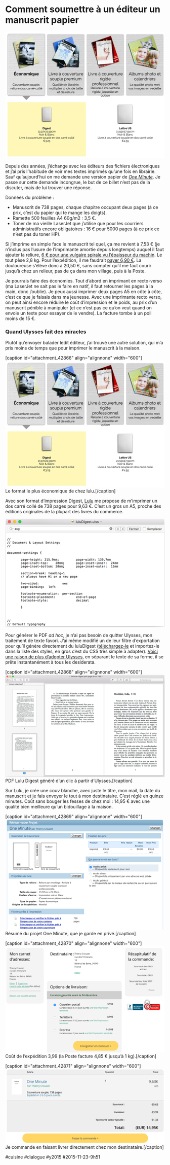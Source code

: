 # Comment soumettre à un éditeur un manuscrit papier

![](_i/lulu0.webp)

Depuis des années, j’échange avec les éditeurs des fichiers électroniques et j’ai pris l’habitude de voir mes textes imprimés qu’une fois en librairie. Sauf qu’aujourd’hui on me demande une version papier de *[One Minute](../../page/une-minute)*. Je passe sur cette demande incongrue, le but de ce billet n’est pas de la discuter, mais de lui trouver une réponse.

Données du problème :

* Manuscrit de 738 pages, chaque chapitre occupant deux pages (à ce prix, c’est du papier qui te mange les doigts).
* Ramette 500 feuilles A4 60g/m2 : 3,5 €.
* Toner de ma vieille LaserJet que j’utilise que pour les courriers administratifs encore obligatoires : 16 € pour 5000 pages (à ce prix ce n’est pas du toner HP).

Si j’imprime en simple face le manuscrit tel quel, ça me revient à 7,53 € (je n’inclus pas l’usure de l’imprimante amortie depuis longtemps) auquel il faut ajouter la reliure, [6 € pour une vulgaire spirale vu l’épaisseur du machin](http://accessrepro.fr/?page_id=66). Le tout pèse 2,8 kg. Pour l’expédition, il me faudrait [payer 6,90 €](http://www.grenierdesbd.com/pages/tarifs_poste.html). La douloureuse s’élève donc à 20,50 €, sans compter qu’il me faut courir jusqu’à chez un relieur, pas de ça dans mon village, puis à la Poste.

Je pourrais faire des économies. Tout d’abord en imprimant en recto-verso (ma LaserJet ne sait pas le faire en natif, il faut retourner les pages à la main, donc j’oublie). Je peux aussi imprimer deux pages A5 en côte à côte, c’est ce que je faisais dans ma jeunesse. Avec une imprimante recto verso, on peut ainsi encore réduire le coût d’impression et le poids, au prix d’un manuscrit pénible à manipuler (et ce n’est pas ce qu’on veut quand on envoie un texte pour essayer de le vendre). La facture tombe à un poil moins de 15 €.

### Quand Ulysses fait des miracles

Plutôt qu’envoyer balader ledit éditeur, j’ai trouvé une autre solution, qui m’a pris moins de temps que pour imprimer le manuscrit à la maison.

[caption id="attachment\_42866" align="alignnone" width="600"]![Le format le plus économique de chez lulu.](_i/lulu0.webp) Le format le plus économique de chez lulu.[/caption]

Avec son format d’impression Digest, [Lulu](http://www.lulu.com/create/books) me propose de m’imprimer un dos carré collé de 738 pages pour 9,63 €. C’est un gros un A5, proche des éditions originales de la plupart des livres du commerce.

![Filtre d’exportation luluDigest pour Ulysses.](_i/lulu4.png)

Pour générer le PDF *ad hoc*, je n’ai pas besoin de quitter Ulysses, mon traitement de texte favori. J’ai même modifié un de leur filtre d’exportation pour qu’il génère directement du luluDigest ([téléchargez-le](https://app.box.com/s/8fr5bjfir4pgn4oozlizziuvwg4emjmg) et importez-le dans la liste des styles, en gros c’est du CSS très simple à adapter). [Voici une raison de plus d’adopter Ulysses](../4/revolutionner-lecriture-ou-comment-ecrire-avec-ulysses.md), en séparant le texte de sa forme, il se prête instantanément à tous les desiderata.

[caption id="attachment\_42868" align="alignnone" width="600"]![PDF généré d’un clic à partir d’Ulysses.](_i/lulu5.png) PDF Lulu Digest généré d’un clic à partir d’Ulysses.[/caption]

Sur Lulu, je crée une couv blanche, avec juste le titre, mon mail, la date du manuscrit et je fais envoyer le tout à mon destinataire. C’est réglé en quinze minutes. Coût sans bouger les fesses de chez moi : 14,95 € avec une qualité bien meilleure qu’un bidouillage à la maison.

[caption id="attachment\_42869" align="alignnone" width="600"]![Résumé du projet One Minute, que je garde en privé.](_i/lulu1.png) Résumé du projet One Minute, que je garde en privé.[/caption]

[caption id="attachment\_42870" align="alignnone" width="600"]![Coût de l’expédition 3,99 (la Poste facture 4,85 € jusqu’à 1 kg).](_i/lulu2.png) Coût de l’expédition 3,99 (la Poste facture 4,85 € jusqu’à 1 kg).[/caption]

[caption id="attachment\_42871" align="alignnone" width="600"]![Je commande en faisant livrer directement à mon destinataire.](_i/lulu3.png) Je commande en faisant livrer directement chez mon destinataire.[/caption]

#cuisine #dialogue #y2015 #2015-11-23-9h51
